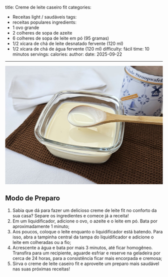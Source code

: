 title: Creme de leite caseiro fit
categories:
  - Receitas light / saudáveis
tags:
  - receitas populares
ingredients:
  - 1 ovo grande
  - 2 colheres de sopa de azeite
  - 6 colheres de sopa de leite em pó (95 gramas)
  - 1/2 xícara de chá de leite desnatado fervente (120 ml)
  - 1/2 xícara de chá de água fervente (120 ml)
difficulty: fácil
time: 10 minutos
servings:
calories: 
author:
date: 2025-09-22
---
![Creme de leite caseiro fit](/images/creme_de_leite_caseiro_fit.jpg)

## Modo de Preparo
1. Sabia que dá para fazer um delicioso creme de leite fit no conforto da sua casa? Separe os ingredientes e comece já a receita!
2. Em um liquidificador, adicione o ovo, o azeite e o leite em pó. Bata por aproximadamente 1 minuto;
3. Aos poucos, coloque o leite enquanto o liquidificador está batendo. Para isso, abra a tampinha central da tampa do liquidificador e adicione o leite em colheradas ou a fio;
4. Acrescente a água e bata por mais 3 minutos, até ficar homogêneo. Transfira para um recipiente, aguarde esfriar e reserve na geladeira por cerca de 24 horas, para a consistência ficar mais encorpada e cremosa;
5. Sirva o creme de leite caseiro fit e aproveite um preparo mais saudável nas suas próximas receitas!
